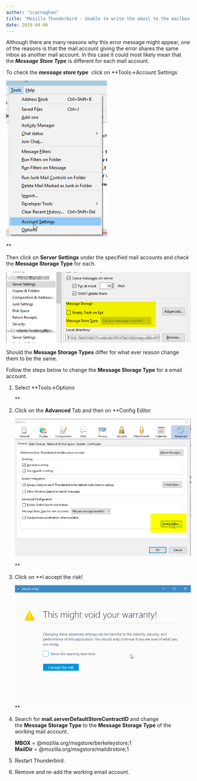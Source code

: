 ```yaml
---
author: "icarnaghan"
title: "Mozilla Thunderbird - Unable to write the email to the mailbox. Make sure the file system allows you write privileges, and you have enough disk space to copy the mailbox"
date: 2018-04-06
---
```


Although there are many reasons why this error message might appear, one of the reasons is that the mail account giving the error shares the same inbox as another mail account. In this case it could most likely mean that the _**Message Store Type**_ is different for each mail account.

To check the _**message store type**_  click on **Tools->Account Settings

![](images/vKcLAAAAAElFTkSuQmCC)

**

Then click on **Server Settings** under the specified mail accounts and check the **Message Storage Type** for each.

![](images/kOUD0m2FIkgAAAAASUVORK5CYII=)

Should the **Message Storage Types** differ for what ever reason change them to be the same.

Follow the steps below to change the **Message Storage Type** for a email account.

1. Select **Tools->Options
    
    **
2. Click on the **Advanced** Tab and then on **Config Editor
    
    ![](images/9ZY+KcvSAAAAAASUVORK5CYII=)
    
    **
3. Click on **I accept the risk!
    
    ![](images/1DmToAAAAASUVORK5CYII=)**
4. Search for **mail.serverDefaultStoreContractID** and change the **Message Storage Type** to the **Message Storage Type** of the working mail account.
    
    **MBOX** = @mozilla.org/msgstore/berkeleystore;1 **MailDir** = @mozilla.org/msgstore/maildirstore;1
5. Restart Thunderbird.
6. Remove and re-add the working email account.
